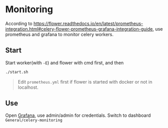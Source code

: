 # Monitoring

According to <https://flower.readthedocs.io/en/latest/prometheus-integration.html#celery-flower-prometheus-grafana-integration-guide>, use prometheus and grafana to monitor celery workers.

## Start

Start worker(with `-E`) and flower with cmd first, and then

```bash
./start.sh
```

> Edit `prometheus.yml` first if flower is started with docker or not in localhost.

## Use

Open [Grafana](http://localhost:3000/), use admin/admin for credentials. Switch to dashboard `General/celery-monitoring`
